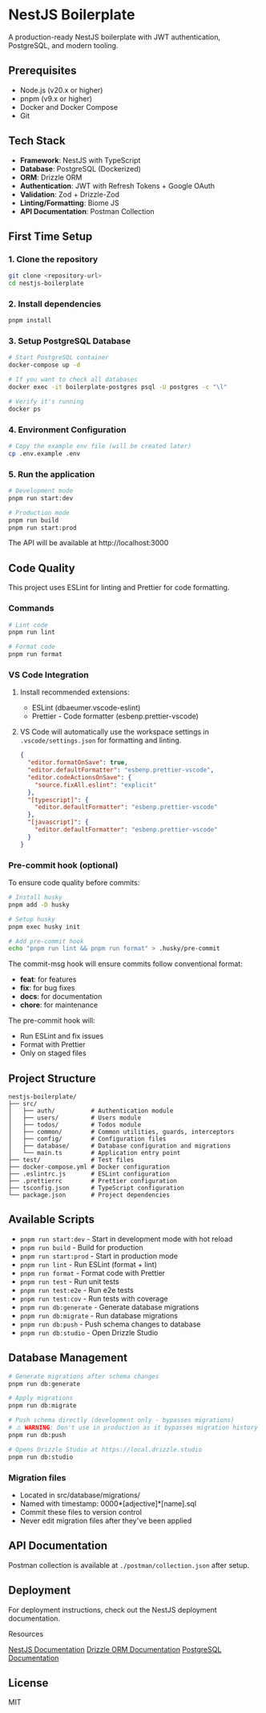# NestJS Boilerplate

A production-ready NestJS boilerplate with JWT authentication, PostgreSQL, and modern tooling.

## Prerequisites

- Node.js (v20.x or higher)
- pnpm (v9.x or higher)
- Docker and Docker Compose
- Git

## Tech Stack

- **Framework**: NestJS with TypeScript
- **Database**: PostgreSQL (Dockerized)
- **ORM**: Drizzle ORM
- **Authentication**: JWT with Refresh Tokens + Google OAuth
- **Validation**: Zod + Drizzle-Zod
- **Linting/Formatting**: Biome JS
- **API Documentation**: Postman Collection

## First Time Setup

### 1. Clone the repository

```bash
git clone <repository-url>
cd nestjs-boilerplate
```

### 2. Install dependencies

```bash
pnpm install
```

### 3. Setup PostgreSQL Database

```bash
# Start PostgreSQL container
docker-compose up -d

# If you want to check all databases
docker exec -it boilerplate-postgres psql -U postgres -c "\l"

# Verify it's running
docker ps
```

### 4. Environment Configuration

```bash
# Copy the example env file (will be created later)
cp .env.example .env
```

### 5. Run the application

```bash
# Development mode
pnpm run start:dev

# Production mode
pnpm run build
pnpm run start:prod
```

The API will be available at http://localhost:3000

## Code Quality

This project uses ESLint for linting and Prettier for code formatting.

### Commands

```bash
# Lint code
pnpm run lint

# Format code
pnpm run format
```

### VS Code Integration

1. Install recommended extensions:
   - ESLint (dbaeumer.vscode-eslint)
   - Prettier - Code formatter (esbenp.prettier-vscode)
2. VS Code will automatically use the workspace settings in `.vscode/settings.json` for formatting and linting.

   ```json
   {
     "editor.formatOnSave": true,
     "editor.defaultFormatter": "esbenp.prettier-vscode",
     "editor.codeActionsOnSave": {
       "source.fixAll.eslint": "explicit"
     },
     "[typescript]": {
       "editor.defaultFormatter": "esbenp.prettier-vscode"
     },
     "[javascript]": {
       "editor.defaultFormatter": "esbenp.prettier-vscode"
     }
   }
   ```

### Pre-commit hook (optional)

To ensure code quality before commits:

```bash
# Install husky
pnpm add -D husky

# Setup husky
pnpm exec husky init

# Add pre-commit hook
echo "pnpm run lint && pnpm run format" > .husky/pre-commit
```

The commit-msg hook will ensure commits follow conventional format:

- **feat**: for features
- **fix**: for bug fixes
- **docs**: for documentation
- **chore**: for maintenance

The pre-commit hook will:

- Run ESLint and fix issues
- Format with Prettier
- Only on staged files

## Project Structure

    nestjs-boilerplate/
    ├── src/
    │   ├── auth/          # Authentication module
    │   ├── users/         # Users module
    │   ├── todos/         # Todos module
    │   ├── common/        # Common utilities, guards, interceptors
    │   ├── config/        # Configuration files
    │   ├── database/      # Database configuration and migrations
    │   └── main.ts        # Application entry point
    ├── test/              # Test files
    ├── docker-compose.yml # Docker configuration
    ├── .eslintrc.js       # ESLint configuration
    ├── .prettierrc        # Prettier configuration
    ├── tsconfig.json      # TypeScript configuration
    └── package.json       # Project dependencies

## Available Scripts

- `pnpm run start:dev` - Start in development mode with hot reload
- `pnpm run build` - Build for production
- `pnpm run start:prod` - Start in production mode
- `pnpm run lint` - Run ESLint (format + lint)
- `pnpm run format` - Format code with Prettier
- `pnpm run test` - Run unit tests
- `pnpm run test:e2e` - Run e2e tests
- `pnpm run test:cov` - Run tests with coverage
- `pnpm run db:generate` - Generate database migrations
- `pnpm run db:migrate` - Run database migrations
- `pnpm run db:push` - Push schema changes to database
- `pnpm run db:studio` - Open Drizzle Studio

## Database Management

```bash
# Generate migrations after schema changes
pnpm run db:generate

# Apply migrations
pnpm run db:migrate

# Push schema directly (development only - bypasses migrations)
# ⚠️ WARNING: Don't use in production as it bypasses migration history
pnpm run db:push

# Opens Drizzle Studio at https://local.drizzle.studio
pnpm run db:studio
```

### Migration files

- Located in src/database/migrations/
- Named with timestamp: 0000*[adjective]*[name].sql
- Commit these files to version control
- Never edit migration files after they've been applied

## API Documentation

Postman collection is available at `./postman/collection.json` after setup.

## Deployment

For deployment instructions, check out the NestJS deployment documentation.

Resources

[NestJS Documentation](https://docs.nestjs.com)
[Drizzle ORM Documentation](https://orm.drizzle.team/)
[PostgreSQL Documentation](https://www.postgresql.org/docs/)

## License

MIT
